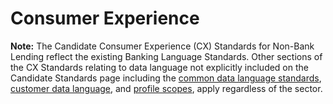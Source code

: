 # Consumer Experience



**Note:** The Candidate Consumer Experience (CX) Standards for Non-Bank Lending reflect the existing Banking Language Standards. Other sections of the CX Standards relating to data language not explicitly included on the Candidate Standards page including the [common data language standards](https://consumerdatastandardsaustralia.github.io/standards/#data-language-standards-common), [customer data language](https://consumerdatastandardsaustralia.github.io/standards/#customer-language-common), and [profile scopes](https://consumerdatastandardsaustralia.github.io/standards/#profile-scope-and-standard-claims-common), apply regardless of the sector.
